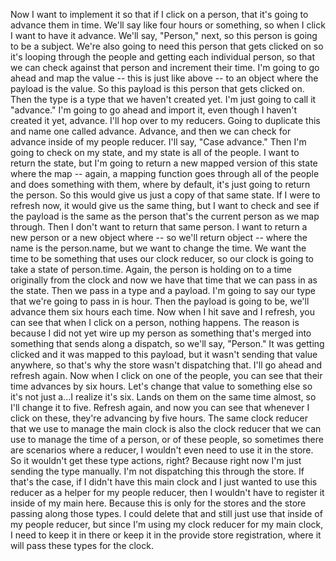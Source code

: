 Now I want to implement it so that if I click on a person, that it's going to advance them in time. We'll say like four hours or something, so when I click I want to have it advance. We'll say, "Person," next, so this person is going to be a subject.
We're also going to need this person that gets clicked on so it's looping through the people and getting each individual person, so that we can check against that person and increment their time. I'm going to go ahead and map the value -- this is just like above -- to an object where the payload is the value.
So this payload is this person that gets clicked on. Then the type is a type that we haven't created yet. I'm just going to call it "advance."
I'm going to go ahead and import it, even though I haven't created it yet, advance. I'll hop over to my reducers. Going to duplicate this and name one called advance.
Advance, and then we can check for advance inside of my people reducer. I'll say, "Case advance." Then I'm going to check on my state, and my state is all of the people.
I want to return the state, but I'm going to return a new mapped version of this state where the map -- again, a mapping function goes through all of the people and does something with them, where by default, it's just going to return the person. So this would give us just a copy of that same state.
If I were to refresh now, it would give us the same thing, but I want to check and see if the payload is the same as the person that's the current person as we map through. Then I don't want to return that same person. I want to return a new person or a new object where -- so we'll return object -- where the name is the person.name, but we want to change the time.
We want the time to be something that uses our clock reducer, so our clock is going to take a state of person.time. Again, the person is holding on to a time originally from the clock and now we have that time that we can pass in as the state.
Then we pass in a type and a payload. I'm going to say our type that we're going to pass in is hour. Then the payload is going to be, we'll advance them six hours each time.
Now when I hit save and I refresh, you can see that when I click on a person, nothing happens. The reason is because I did not yet wire up my person as something that's merged into something that sends along a dispatch, so we'll say, "Person."
It was getting clicked and it was mapped to this payload, but it wasn't sending that value anywhere, so that's why the store wasn't dispatching that. I'll go ahead and refresh again.
Now when I click on one of the people, you can see that their time advances by six hours. Let's change that value to something else so it's not just a...I realize it's six. Lands on them on the same time almost, so I'll change it to five.
Refresh again, and now you can see that whenever I click on these, they're advancing by five hours. The same clock reducer that we use to manage the main clock is also the clock reducer that we can use to manage the time of a person, or of these people, so sometimes there are scenarios where a reducer, I wouldn't even need to use it in the store.
So it wouldn't get these type actions, right? Because right now I'm just sending the type manually. I'm not dispatching this through the store.
If that's the case, if I didn't have this main clock and I just wanted to use this reducer as a helper for my people reducer, then I wouldn't have to register it inside of my main here. Because this is only for the stores and the store passing along those types. I could delete that and still just use that inside of my people reducer, but since I'm using my clock reducer for my main clock, I need to keep it in there or keep it in the provide store registration, where it will pass these types for the clock.